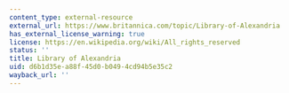 ```yaml
---
content_type: external-resource
external_url: https://www.britannica.com/topic/Library-of-Alexandria
has_external_license_warning: true
license: https://en.wikipedia.org/wiki/All_rights_reserved
status: ''
title: Library of Alexandria
uid: d6b1d35e-a88f-45d0-b049-4cd94b5e35c2
wayback_url: ''
---
```

